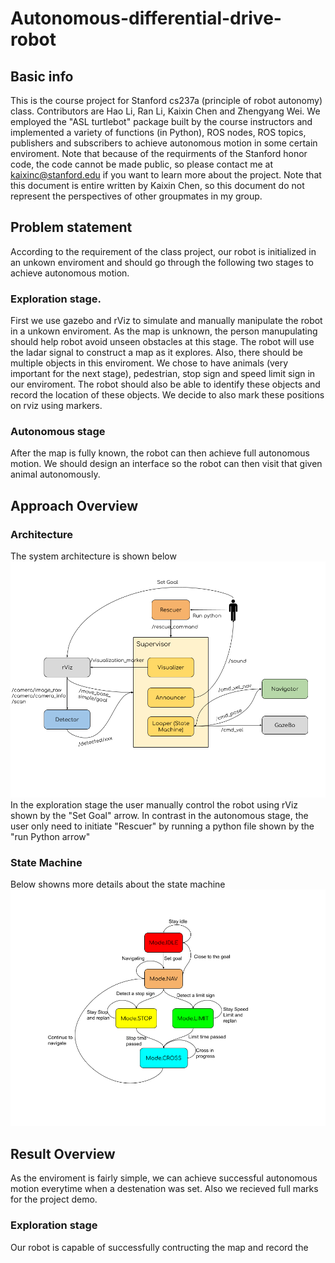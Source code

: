 # Autonomous-differential-drive-robot
## Basic info
This is the course project for Stanford cs237a (principle of robot autonomy) class. Contributors are Hao Li, Ran Li, Kaixin Chen and Zhengyang Wei. We employed the "ASL turtlebot" package built by the course instructors and implemented a variety of functions (in Python), ROS nodes, ROS topics, publishers and subscribers to achieve autonomous motion in some certain enviroment. Note that because of the requirments of the Stanford honor code, the code cannot be made public, so please contact me at kaixinc@stanford.edu if you want to learn more about the project. Note that this document is entire written by Kaixin Chen, so this document do not represent the perspectives of other groupmates in my group.
## Problem statement
According to the requirement of the class project, our robot is initialized in an unkown enviroment and should go through the following two stages to achieve autonomous motion.
### Exploration stage.
First we use gazebo and rViz to simulate and manually manipulate the robot in a unkown enviroment. As the map is unknown, the person manupulating should help robot avoid unseen obstacles at this stage. The robot will use the ladar signal to construct a map as it explores. Also, there should be multiple objects in this enviroment. We chose to have animals (very important for the next stage), pedestrian, stop sign and speed limit sign in our enviroment. The robot should also be able to identify these objects and record the location of these objects. We decide to also mark these positions on rviz using markers. 
### Autonomous stage
After the map is fully known, the robot can then achieve full autonomous motion. We should design an interface so the robot can then visit that given animal autonomously.
## Approach Overview
### Architecture
The system architecture is shown below
![](https://github.com/KaiXin-Chen/Autonomous-differential-drive-robot/blob/main/Architecture.png)
In the exploration stage the user manually control the robot using rViz shown by the "Set Goal" arrow. In contrast in the autonomous stage, the user only need to initiate "Rescuer" by running a python file shown by the "run Python arrow"
### State Machine
Below showns more details about the state machine
![](https://github.com/KaiXin-Chen/Autonomous-differential-drive-robot/blob/main/State_machine.png)
## Result Overview
As the enviroment is fairly simple, we can achieve successful autonomous motion everytime when a destenation was set. Also we recieved full marks for the project demo.
### Exploration stage
Our robot is capable of successfully contructing the map and record the 
